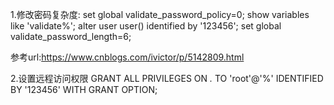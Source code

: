 1.修改密码复杂度:
   set global validate_password_policy=0;
   show variables like 'validate%';
   alter user user() identified by '123456';
   set global validate_password_length=6;
   
   参考url:https://www.cnblogs.com/ivictor/p/5142809.html
   
2.设置远程访问权限
  GRANT ALL PRIVILEGES ON *.* TO 'root'@'%' IDENTIFIED BY '123456' WITH GRANT OPTION;
   
